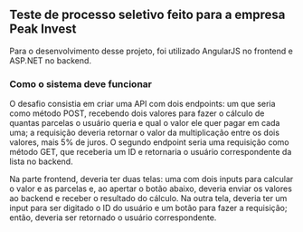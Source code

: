 ## Teste de processo seletivo feito para a empresa Peak Invest

Para o desenvolvimento desse projeto, foi utilizado AngularJS no frontend e ASP.NET no backend.

### Como o sistema deve funcionar


O desafio consistia em criar uma API com dois endpoints: um que seria como método POST, recebendo dois valores para fazer o cálculo de quantas parcelas o usuário queria e qual o valor ele quer pagar em cada uma; a requisição deveria retornar o valor da multiplicação entre os dois valores, mais 5% de juros. O segundo endpoint seria uma requisição como método GET, que receberia um ID e retornaria o usuário correspondente da lista no backend.

Na parte frontend, deveria ter duas telas: uma com dois inputs para calcular o valor e as parcelas e, ao apertar o botão abaixo, deveria enviar os valores ao backend e receber o resultado do cálculo. Na outra tela, deveria ter um input para ser digitado o ID do usuário e um botão para fazer a requisição; então, deveria ser retornado o usuário correspondente.